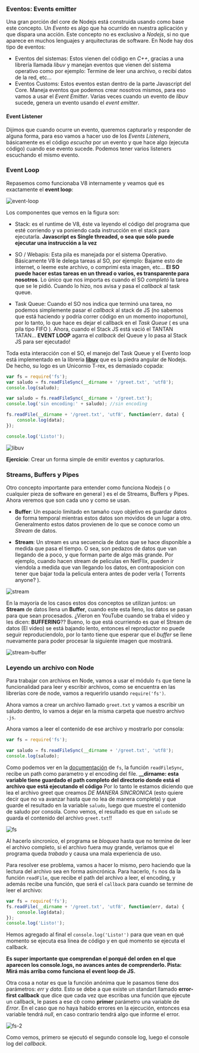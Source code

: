 

### Eventos: Events emitter

Una gran porción del core de Nodejs está construida usando como base este concepto.
Un _Evento_ es algo que ha ocurrido en nuestra aplicación y que dispara una acción. Este concepto no es exclusivo a _Nodejs_, si no que aparece en muchos lenguajes y arquitecturas de software.
En Node hay dos tipo de eventos:

- Eventos del sistemas: Estos vienen del código en _C++_, gracias a una librería llamada _libuv_ y manejan eventos que vienen del sistema operativo como por ejemplo: Termine de leer una archivo, o recibí datos de la red, etc...
- Eventos Customs: Estos eventos estan dentro de la parte Javascript del Core. Maneja eventos que podemos crear nosotros mismos, para eso vamos a usar el _Event Emitter_. Varias veces cuando un evento de _libuv_ sucede, genera un evento usando el _event emitter_.

#### Event Listener

Dijimos que cuando ocurre un evento, queremos capturarlo y responder de alguna forma, para eso vamos a hacer uso de los _Events Listeners_, básicamente es el código _escucha_ por un evento y que hace algo (ejecuta código) cuando ese evento sucede. Podemos tener varios listeners escuchando el mismo evento.

### Event Loop

Repasemos como funcionaba V8 internamente y veamos qué es exactamente el __event loop__:

![event-loop](./img/eventloop.png)

Los componentes que vemos en la figura son:

* Stack: es el runtime de V8, éste va leyendo el código del programa que esté corriendo y va poniendo cada instrucción en el stack para ejecutarla. __Javascript es Single threaded, o sea que sólo puede ejecutar una instrucción a la vez__

* SO / Webapis: Esta pila es manejada por el sistema Operativo. Básicamente V8 le delega tareas al SO, por ejemplo: Bajame esto de internet, o leeme este archivo, o comprimí esta imagen, etc... __El SO puede hacer estas tareas en un thread o varios, es transparente para nosotros__. Lo único que nos importa es cuando el SO _completó_ la tarea que se le pidió. Cuando lo hizo, nos avisa y pasa el _callback_ al task queue.

* Task Queue: Cuando el SO nos indica que terminó una tarea, no podemos simplemente pasar el _callback_ al stack de JS (no sabemos que está haciendo y podría correr código en un momento inoportuno), por lo tanto, lo que hace es dejar el callback en el _Task Queue_ ( es una pila tipo FIFO ). Ahora, cuando el Stack JS está vació el TANTAN TATAN... __EVENT LOOP__ agarra el _callback_ del Queue y lo pasa al Stack JS para ser ejecutado!

Toda esta interacción con el SO, el manejo del Task Queue y el Evento loop está implementado en la libreria [__libuv__](http://docs.libuv.org/en/v1.x/) que es la piedra angular de Nodejs. De hecho, su logo es un Unicornio T-rex, es demasiado copada:

```javascript
var fs = require('fs');
var saludo = fs.readFileSync(__dirname + '/greet.txt', 'utf8');
console.log(saludo);

var saludo = fs.readFileSync(__dirname + '/greet.txt');
console.log('sin encoding:' + saludo); //sin encoding

fs.readFile(__dirname + '/greet.txt', 'utf8', function(err, data) {
	console.log(data);
});

console.log('Listo!');
```

![libuv](./img/libuv.png)

__Ejercicio__: Crear un forma simple de emitir eventos y capturarlos.

### Streams, Buffers y Pipes

Otro concepto importante para entender como funciona Nodejs ( o cualquier pieza de software en general ) es el de Streams, Buffers y Pipes. Ahora veremos que son cada uno y como se usan.

* __Buffer__: Un espacio limitado en tamaño cuyo objetivo es guardar datos de forma temporal mientras estos datos son movidos de un lugar a otro. Generalmento estos datos provienen de lo que se conoce como un _Stream_ de datos.

* __Stream__: Un stream es una secuencia de datos que se hace disponible a medida que pasa el tiempo. O sea, son pedazos de datos que van llegando de a poco, y que forman parte de algo más grande. Por ejemplo, cuando hacen stream de peliculas en NetFlix, pueden ir viendola a medida que van llegando los datos, en contraposicion con tener que bajar toda la pelicula entera antes de poder verla ( Torrents anyone? ).

![stream](./img/stream.gif)

En la mayoría de los casos estos dos conceptos se utilizan juntos: un __Stream__ de datos llena un __Buffer__, cuando este esta lleno, los datos se pasan para que sean procesados. ¿Vieron en YouTube cuando se traba el video y les dicen: __BUFFERING__?? Bueno, lo que está ocurriendo es que el Stream de datos (El video) se está bajando lento, entonces el reproductor no puede seguir reproduciendolo, por lo tanto tiene que esperar que el _buffer_ se llene nuevamente para poder procesar la siguiente imagen que mostrará. 

![stream-buffer](./img/streambuffer.gif)

### Leyendo un archivo con Node

Para trabajar con archivos en Node, vamos a usar el módulo `fs` que tiene la funcionalidad para leer y escribir archivos, como se encuentra en las librerías core de node, vamos a requerirlo usando `require('fs')`.

Ahora vamos a crear un archivo llamado `greet.txt` y vamos a escribir un saludo dentro, lo vamos a dejar en la misma carpeta que nuestro archivo `.js`.

Ahora vamos a leer el contenido de ese archivo y mostrarlo por consola:

```javascript
var fs = require('fs');

var saludo = fs.readFileSync(__dirname + '/greet.txt', 'utf8');
console.log(saludo);
```

Como podemos ver en la [documentación](https://nodejs.org/dist/latest-v6.x/docs/api/fs.html#fs_fs_readfilesync_file_options) de `fs`, la función `readFileSync`, recibe un path como parametro y el encoding del file. 
__\_\_dirname: esta variable tiene guardado el path completo del directorio donde está el archivo que está ejecutando el código__
Por lo tanto le estamos diciendo que lea el archivo  greet que creamos _DE MANERA SINCRONICA_ (esto quiere decir que no va avanzar hasta que no lea de manera completa) y que guarde el resultado en la variable `saludo`, luego que muestre el contenido de saludo por consola. Como vemos, el resultado es que en `saludo` se guarda el contenido del archivo `greet.txt`!!

![fs](./img/fs.png)

Al hacerlo sincronico, el programa se _bloquea_ hasta que no termine de leer el archivo completo, si el archivo fuera muy grande, veriamos que el programa queda _trabado_ y causa una mala experiencia de uso.

Para resolver ese problema, vamos a hacer lo mismo, pero haciendo que la lectura del archivo sea en forma asincrónica.
Para hacerlo, `fs` nos da la función `readFile`, que recibe el path del archivo a leer, el encoding, y además recibe una función, que será el `callback` para cuando se termine de leer el archivo:

```javascript
var fs = require('fs');
fs.readFile(__dirname + '/greet.txt', 'utf8', function(err, data) {
	console.log(data);
});
console.log('Listo!');
```

Hemos agregado al final el `console.log('Listo!')` para que vean en qué momento se ejecuta esa linea de código y en qué momento se ejecuta el callback.

__Es super importante que comprendan el porqué del orden en el que aparecen los console.logs, no avances antes de comprenderlo. Pista: Mirá más arriba como funciona el event loop de JS.__

Otra cosa a notar es que la función anónima que le pasamos tiene dos parámetros: _err_ y _data_. Esto se debe a que existe un standart llamado __error-first callback__ que dice que cada vez que escribas una función que ejecute un callback, le pases a ese _cb_ como __primer__ parámetro una variable de _Error_. En el caso que no haya habido errores en la ejecución, entonces esa variable tendrá _null_, en caso contrario tendrá algo que informe el error.

![fs-2](./img/fs2.png)

Como vemos, primero se ejecutó el segundo console log, luego el console log del _callback_. 
